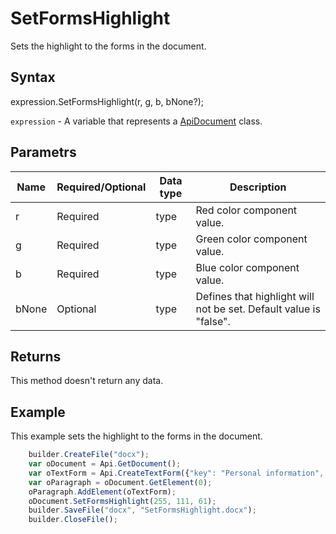 # SetFormsHighlight

Sets the highlight to the forms in the document.

## Syntax

expression.SetFormsHighlight(r, g, b, bNone?);

`expression` - A variable that represents a [ApiDocument](../ApiDocument.md) class.

## Parametrs

| **Name** | **Required/Optional** | **Data type** | **Description** |
| ------------- | ------------- | ------------- | ------------- |
| r | Required | type | Red color component value. |
| g | Required | type | Green color component value. |
| b | Required | type | Blue color component value. |
| bNone | Optional | type | Defines that highlight will not be set. Default value is "false". |

## Returns

This method doesn't return any data.

## Example

This example sets the highlight to the forms in the document.

```javascript
	builder.CreateFile("docx");
	var oDocument = Api.GetDocument();
	var oTextForm = Api.CreateTextForm({"key": "Personal information", "tip": "Enter your first name", "required": true, "placeholder": "First name", "comb": true, "maxCharacters": 10, "cellWidth": 3, "multiLine": false, "autoFit": false});
	var oParagraph = oDocument.GetElement(0);
	oParagraph.AddElement(oTextForm);
	oDocument.SetFormsHighlight(255, 111, 61);
	builder.SaveFile("docx", "SetFormsHighlight.docx");
	builder.CloseFile();
```